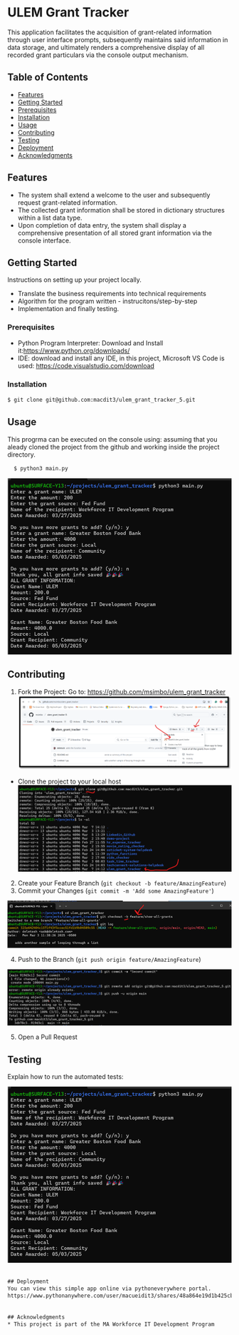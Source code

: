 # ULEM Grant Tracker 
This application facilitates the acquisition of grant-related information through user interface prompts, subsequently maintains said information in data storage, and ultimately renders a comprehensive display of all recorded grant particulars via the console output mechanism.

## Table of Contents
- [Features](#features)
- [Getting Started](#getting-started)
- [Prerequisites](#prerequisites)
- [Installation](#installation)
- [Usage](#usage)
- [Contributing](#contributing)
- [Testing](#testing)
- [Deployment](#deployment)
- [Acknowledgments](#acknowledgments)

## Features
- The system shall extend a welcome to the user and subsequently request grant-related information.
- The collected grant information shall be stored in dictionary structures within a list data type.
- Upon completion of data entry, the system shall display a comprehensive presentation of all stored grant information via the console interface.

## Getting Started
Instructions on setting up your project locally.
- Translate the business requirements into technical requirements
- Algorithm for the program written - instrucitons/step-by-step
- Implementation and finally testing.


### Prerequisites
- Python Program Interpreter: Download and Install it:https://www.python.org/downloads/
- IDE: download and install any IDE, in this project, Microsoft VS Code is used: https://code.visualstudio.com/download

### Installation
   ```bash
   $ git clone git@github.com:macdit3/ulem_grant_tracker_5.git
   ```


## Usage
This progrma can be executed on the console using: assuming that you aleady cloned the project from the github and working inside the project directory.

 ```bash
   $ python3 main.py
   ```
![alt text](images/image.png)



## Contributing
1. Fork the Project: Go to: https://github.com/msimbo/ulem_grant_tracker
![alt text](images/image-1.png)

- Clone the project to your local host
![alt text](images/image-2.png)

2. Create your Feature Branch (`git checkout -b feature/AmazingFeature`)
3. Commit your Changes (`git commit -m 'Add some AmazingFeature'`)

![alt text](images/image-3.png)


4. Push to the Branch (`git push origin feature/AmazingFeature`)

 ![alt text](images/image-4.png)

5. Open a Pull Request

## Testing
Explain how to run the automated tests:

![alt text](images/image.png)
```

## Deployment
You can view this simple app online via pythoneverywhere portal.
https://www.pythonanywhere.com/user/macueidit3/shares/48a864e19d1b425cbc09bb66684f8213/


## Acknowledgments
* This project is part of the MA Workforce IT Development Program
